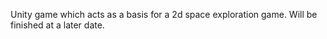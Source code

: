 Unity game which acts as a basis for a 2d space exploration game. Will be finished at a later date.
